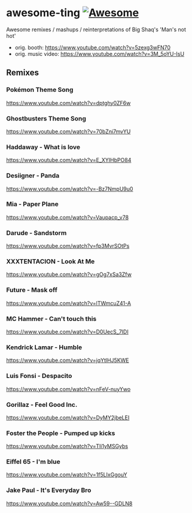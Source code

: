 # awesome-ting [![Awesome](https://awesome.re/badge.svg)](https://awesome.re)

Awesome remixes / mashups / reinterpretations of Big Shaq's 'Man's not hot' 
- orig. booth: https://www.youtube.com/watch?v=5zexg3wFN70
- orig. music video: https://www.youtube.com/watch?v=3M_5oYU-IsU

## Remixes

### Pokémon Theme Song
https://www.youtube.com/watch?v=dptghy0ZF6w

### Ghostbusters Theme Song
https://www.youtube.com/watch?v=70bZni7mvYU

### Haddaway - What is love
https://www.youtube.com/watch?v=E_XYIHbPO84

### Desiigner - Panda
https://www.youtube.com/watch?v=-Bz7NmpU9u0

### Mia - Paper Plane
https://www.youtube.com/watch?v=Vaupacp_v78

### Darude - Sandstorm
https://www.youtube.com/watch?v=fp3MvrSOtPs

### XXXTENTACION - Look At Me
https://www.youtube.com/watch?v=gOg7xSa3Zfw

### Future - Mask off
https://www.youtube.com/watch?v=lTWmcuZ41-A

### MC Hammer - Can't touch this
https://www.youtube.com/watch?v=D0UecS_7IDI

### Kendrick Lamar - Humble
https://www.youtube.com/watch?v=jqYtlHJ5KWE

### Luis Fonsi - Despacito
https://www.youtube.com/watch?v=nFeV-nuyYwo

### Gorillaz - Feel Good Inc.
https://www.youtube.com/watch?v=DyMY2jbeLEI

### Foster the People - Pumped up kicks
https://www.youtube.com/watch?v=TIi1yMSGybs

### Eiffel 65 - I'm blue
https://www.youtube.com/watch?v=1f5LIxGgouY

### Jake Paul - It's Everyday Bro
https://www.youtube.com/watch?v=Aw59--GDLN8
